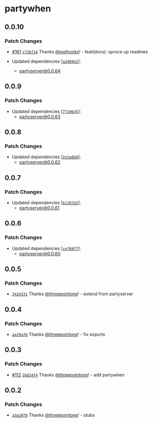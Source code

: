 # partywhen

## 0.0.10

### Patch Changes

- [#161](https://github.com/threepointone/partyserver/pull/161) [`c73b724`](https://github.com/threepointone/partyserver/commit/c73b724685581fe381bcb34d5944e9d4bfa1b17a) Thanks [@joelhooks](https://github.com/joelhooks)! - feat(docs): spruce up readmes

- Updated dependencies [[`a240942`](https://github.com/threepointone/partyserver/commit/a240942d20540d70fc0076edb779302e6d621c65)]:
  - partyserver@0.0.64

## 0.0.9

### Patch Changes

- Updated dependencies [[`7710635`](https://github.com/threepointone/partyserver/commit/7710635d7fd0ca68047d966e0d1640a9fd3c09bc)]:
  - partyserver@0.0.63

## 0.0.8

### Patch Changes

- Updated dependencies [[`2e3a8b0`](https://github.com/threepointone/partyserver/commit/2e3a8b0fe7e701a505ddee54e4bd1e1215bf7c3e)]:
  - partyserver@0.0.62

## 0.0.7

### Patch Changes

- Updated dependencies [[`b1307d2`](https://github.com/threepointone/partyserver/commit/b1307d286272140bb905ae6315c9a69ecbd136c1)]:
  - partyserver@0.0.61

## 0.0.6

### Patch Changes

- Updated dependencies [[`ce768f7`](https://github.com/threepointone/partyserver/commit/ce768f757c881461d0e2c7f64dacc2685340c4fb)]:
  - partyserver@0.0.60

## 0.0.5

### Patch Changes

- [`342e531`](https://github.com/threepointone/partyserver/commit/342e53159265247c3f21fb98fc014e2e6b64aee7) Thanks [@threepointone](https://github.com/threepointone)! - extend from partyserver

## 0.0.4

### Patch Changes

- [`aa39a76`](https://github.com/threepointone/partyserver/commit/aa39a760cb1dc55a4b22bdad508f0e48c2b93e71) Thanks [@threepointone](https://github.com/threepointone)! - fix exports

## 0.0.3

### Patch Changes

- [#112](https://github.com/threepointone/partyserver/pull/112) [`16d24f4`](https://github.com/threepointone/partyserver/commit/16d24f4e1eb6e0b89591b0aec33347b10acd443d) Thanks [@threepointone](https://github.com/threepointone)! - add partywhen

## 0.0.2

### Patch Changes

- [`1da2079`](https://github.com/threepointone/partyserver/commit/1da2079d49468b0fb5d5725e748076b6c66e7ca8) Thanks [@threepointone](https://github.com/threepointone)! - stubs
